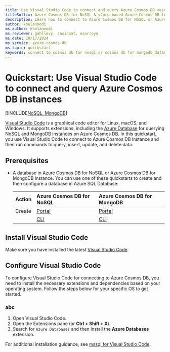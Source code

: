 ```yaml
---
title: Use Visual Studio Code to connect and query Azure Cosmos DB resources 
titleSuffix: Azure Cosmos DB for NoSQL & vCore-based Azure Cosmos DB for MongoDB
description: Learn how to connect to Azure Cosmos DB for NoSQL or Azure Cosmos DB for MongoDB Instance by using Visual Studio Code. 
author: khelanmodi
ms.author: khelanmodi
ms.reviewer: gahllevy, sasinnat, esarroyo
ms.date: 10/17/2024
ms.service: azure-cosmos-db
ms.topic: quickstart
keywords: connect to cosmos db for nosql or cosmos db for mongodb database
---
```


# Quickstart: Use Visual Studio Code to connect and query Azure Cosmos DB instances

[!INCLUDE[NoSQL, MongoDB](includes/appliesto-nosql-mongodb.md)]

[Visual Studio Code](https://code.visualstudio.com/docs) is a graphical code editor for Linux, macOS, and Windows. It supports extensions, including the [Azure Database]() for querying NoSQL and MongoDB instances on Azure Cosmos DB. In this quickstart, you use Visual Studio Code to connect to Azure Cosmos DB Instance and then run commands to query, insert, update, and delete data.

## Prerequisites

- A database in Azure Cosmos DB for NoSQL or Azure Cosmos DB for MongoDB Instance. You can use one of these quickstarts to create and then configure a database in Azure SQL Database:

  | Action | Azure Cosmos DB for NoSQL | Azure Cosmos DB for MongoDB |
  | :--- | :--- | :--- |
  | Create | [Portal]() | [Portal](./mongodb/vcore/quickstart-portal.md) |
  | | [CLI]() | [CLI]() |


## Install Visual Studio Code

Make sure you have installed the latest [Visual Studio Code](https://code.visualstudio.com/Download). 

## Configure Visual Studio Code

To configure Visual Studio Code for connecting to Azure Cosmos DB, you need to install the necessary extensions and dependencies based on your operating system. Follow the steps below for your specific OS to get started.

### abc

1. Open Visual Studio Code.
1. Open the Extensions pane (or **Ctrl + Shift + X**).
1. Search for `Azure Databases` and then install the **Azure Databases** extension.

For additional installation guidance, see [mssql for Visual Studio Code]().